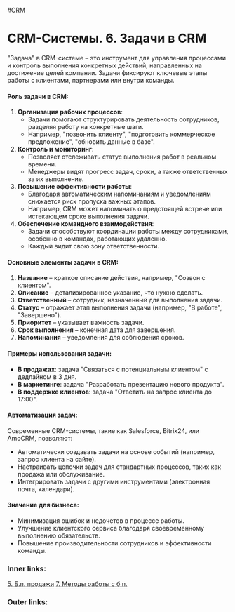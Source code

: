 #CRM 

# CRM-Системы. 6. Задачи в CRM

"Задача" в CRM-системе – это инструмент для управления процессами и контроль выполнения конкретных действий, направленных на достижение целей компании. Задачи фиксируют ключевые этапы работы с клиентами, партнерами или внутри команды.

#### Роль задачи в CRM:

1. **Организация рабочих процессов**:
    - Задачи помогают структурировать деятельность сотрудников, разделяя работу на конкретные шаги.
    - Например, "позвонить клиенту", "подготовить коммерческое предложение", "обновить данные в базе".
2. **Контроль и мониторинг**:
    - Позволяет отслеживать статус выполнения работ в реальном времени.
    - Менеджеры видят прогресс задач, сроки, а также ответственных за их выполнение.
3. **Повышение эффективности работы**:
    - Благодаря автоматическим напоминаниям и уведомлениям снижается риск пропуска важных этапов.
    - Например, CRM может напоминать о предстоящей встрече или истекающем сроке выполнения задачи.
4. **Обеспечение командного взаимодействия**:
    - Задачи способствуют координации работы между сотрудниками, особенно в командах, работающих удаленно.
    - Каждый видит свою зону ответственности.

#### Основные элементы задачи в CRM:
1. **Название** – краткое описание действия, например, "Созвон с клиентом".
2. **Описание** – детализированное указание, что нужно сделать.
3. **Ответственный** – сотрудник, назначенный для выполнения задачи.
4. **Статус** – отражает этап выполнения задачи (например, "В работе", "Завершено").
5. **Приоритет** – указывает важность задачи.
6. **Срок выполнения** – конечная дата для завершения.
7. **Напоминания** – уведомления для соблюдения сроков.

#### Примеры использования задачи:
- **В продажах**: задача "Связаться с потенциальным клиентом" с дедлайном в 3 дня.
- **В маркетинге**: задача "Разработать презентацию нового продукта".
- **В поддержке клиентов**: задача "Ответить на запрос клиента до 17:00".

#### Автоматизация задач:
Современные CRM-системы, такие как Salesforce, Bitrix24, или AmoCRM, позволяют:
- Автоматически создавать задачи на основе событий (например, запрос клиента на сайте).
- Настраивать цепочки задач для стандартных процессов, таких как продажа или обслуживание.
- Интегрировать задачи с другими инструментами (электронная почта, календари).

#### Значение для бизнеса:
- Минимизация ошибок и недочетов в процессе работы.
- Улучшение клиентского сервиса благодаря своевременному выполнению обязательств.
- Повышение производительности сотрудников и эффективности команды.

### Inner links:
[5. Б.п. продажи](2.%20Knowledge/IT%20продукты/CRM/5.%20Б.п.%20продажи.md)
[7. Методы работы с б.п.](2.%20Knowledge/IT%20продукты/CRM/7.%20Методы%20работы%20с%20б.п..md)
### Outer links: